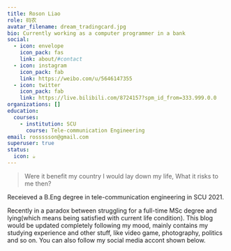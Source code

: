 ```yaml
---
title: Roson Liao
role: 码农
avatar_filename: dream_tradingcard.jpg
bio: Currently working as a computer programmer in a bank
social:
  - icon: envelope
    icon_pack: fas
    link: about/#contact
  - icon: instagram
    icon_pack: fab
    link: https://weibo.com/u/5646147355
  - icon: twitter
    icon_pack: fab
    link: https://live.bilibili.com/8724157?spm_id_from=333.999.0.0
organizations: []
education:
  courses:
    - institution: SCU
      course: Tele-communication Engineering
email: rossssson@gmail.com
superuser: true
status:
  icon: ☕️
---
```

> Were it benefit my country I would lay down my life, What it risks to me then?

Receieved a B.Eng degree in tele-communication engineering in SCU 2021. 

Recently in a paradox between struggling for a full-time MSc degree and lying(which means being satisfied with current life condition). This blog would be updated completely following my mood, mainly contains my studying experience and other stuff, like video game, photography, politics and so on. You can also follow my social media accont shown below.
